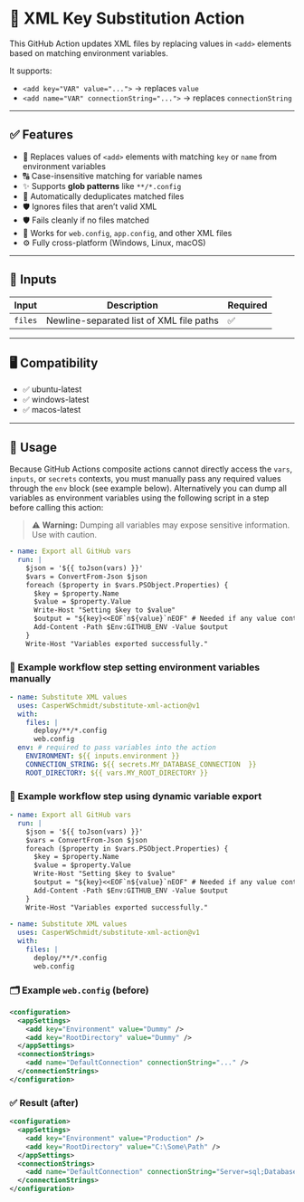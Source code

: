 # 📘 XML Key Substitution Action

This GitHub Action updates XML files by replacing values in `<add>` elements based on matching environment variables.

It supports:
- `<add key="VAR" value="...">` → replaces `value`
- `<add name="VAR" connectionString="...">` → replaces `connectionString`

---

## ✅ Features

- 🔁 Replaces values of `<add>` elements with matching `key` or `name` from environment variables
- 🔠 Case-insensitive matching for variable names
- ✨ Supports **glob patterns** like `**/*.config`
- 🚫 Automatically deduplicates matched files
- 🛡️ Ignores files that aren’t valid XML
- 🛡️ Fails cleanly if no files matched
- 🧾 Works for `web.config`, `app.config`, and other XML files
- ⚙️ Fully cross-platform (Windows, Linux, macOS)

---

## 🔧 Inputs

| Input    | Description                                 | Required |
|----------|---------------------------------------------|----------|
| `files`  | Newline-separated list of XML file paths    | ✅       |

---

## 🖥️ Compatibility
- ✅ ubuntu-latest
- ✅ windows-latest
- ✅ macos-latest

---

## 🚀 Usage

Because GitHub Actions composite actions cannot directly access the `vars`, `inputs`, or `secrets` contexts, you must manually pass any required values through the `env` block (see example below).
Alternatively you can dump all variables as environment variables using the following script in a step before calling this action:

> ⚠️ **Warning:** Dumping all variables may expose sensitive information. Use with caution.

```yaml
- name: Export all GitHub vars
  run: |
    $json = '${{ toJson(vars) }}'
	$vars = ConvertFrom-Json $json
	foreach ($property in $vars.PSObject.Properties) {
	  $key = $property.Name
	  $value = $property.Value
	  Write-Host "Setting $key to $value"
	  $output = "${key}<<EOF`n${value}`nEOF" # Needed if any value contains a new-line (\r\n)
	  Add-Content -Path $Env:GITHUB_ENV -Value $output
    }
    Write-Host "Variables exported successfully."
```

### 🧪 Example workflow step setting environment variables manually

```yaml
- name: Substitute XML values
  uses: CasperWSchmidt/substitute-xml-action@v1
  with:
    files: |
      deploy/**/*.config
      web.config
  env: # required to pass variables into the action
    ENVIRONMENT: ${{ inputs.environment }}
    CONNECTION_STRING: ${{ secrets.MY_DATABASE_CONNECTION  }}
	ROOT_DIRECTORY: ${{ vars.MY_ROOT_DIRECTORY }}
```

### 🧪 Example workflow step using dynamic variable export

```yaml
- name: Export all GitHub vars
  run: |
    $json = '${{ toJson(vars) }}'
	$vars = ConvertFrom-Json $json
	foreach ($property in $vars.PSObject.Properties) {
	  $key = $property.Name
	  $value = $property.Value
	  Write-Host "Setting $key to $value"
	  $output = "${key}<<EOF`n${value}`nEOF" # Needed if any value contains a new-line (\r\n)
	  Add-Content -Path $Env:GITHUB_ENV -Value $output
    }
    Write-Host "Variables exported successfully."
	
- name: Substitute XML values
  uses: CasperWSchmidt/substitute-xml-action@v1
  with:
    files: |
      deploy/**/*.config
      web.config
```

### 🗂️ Example `web.config` (before)
```xml
<configuration>
  <appSettings>
    <add key="Environment" value="Dummy" />
    <add key="RootDirectory" value="Dummy" />
  </appSettings>
  <connectionStrings>
    <add name="DefaultConnection" connectionString="..." />
  </connectionStrings>
</configuration>
```

### ✅ Result (after)
```xml
<configuration>
  <appSettings>
    <add key="Environment" value="Production" />
    <add key="RootDirectory" value="C:\Some\Path" />
  </appSettings>
  <connectionStrings>
    <add name="DefaultConnection" connectionString="Server=sql;Database=prod;User Id=admin;" />
  </connectionStrings>
</configuration>
```
